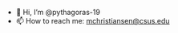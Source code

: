 - 👋 Hi, I’m @pythagoras-19
- 📫 How to reach me: mchristiansen@csus.edu

<!---
pythagoras-19/pythagoras-19 is a ✨ special ✨ repository because its `README.md` (this file) appears on your GitHub profile.
You can click the Preview link to take a look at your changes.
--->
